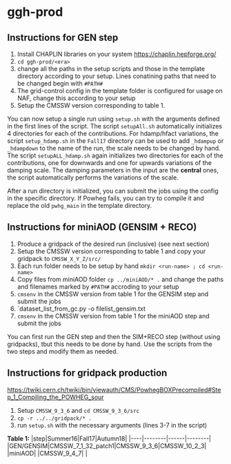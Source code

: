 # ggh-prod

## Instructions for GEN step

1. Install CHAPLIN libraries on your system https://chaplin.hepforge.org/
2. `cd ggh-prod/<era>`
3. change all the paths in the setup scripts and those in the template directory according to your setup. Lines conatining paths that need to be changed begin with `#PATH#` 
4. The grid-control config in the template folder is configured for usage on NAF, change this according to your setup
5. Setup the CMSSW version corresponding to table 1.

You can now setup a single run using `setup.sh` with the arguments defined in the first lines of the script. The script `setupAll.sh` automatically initializes 4 directories for each of the contributions.
For hdamp/hfact variations, the script `setup_hdamp.sh` in the `Fall17` directory can be used to add `_hdampup` or `_hdampdown` to the name of the run, the scale needs to be changed by hand.
The script `setupALL_hdamp.sh` again initializes two directories for each of the contributions, one for downwards and one for upwards variations of the damping scale. The damping parameters in the input are the **central** ones, the script automatically performs the variations of the scale. 

After a run directory is initialized, you can submit the jobs using the config in the specific directory. If Powheg fails, you can try to compile it and replace the old `pwhg_main` in the template directory.

## Instructions for miniAOD (GENSIM + RECO)
1. Produce a gridpack of the desired run (inclusive) (see next section)
2. Setup the CMSSW version corresponding to table 1 and copy your gridpack to `CMSSW_X_Y_Z/src/`
3. Each run folder needs to be setup by hand `mkdir <run-name> ; cd <run-name>`
4. Copy files from miniAOD folder `cp ../miniAOD/* .` and change the paths and filenames marked by `#PATH#` accroding to your setup
5. `cmsenv` in the CMSSW version from table 1 for the GENSIM step and submit the jobs
6. `dataset_list_from_gc.py -o filelist_gensim.txt <grid-control config>
7. `cmsenv` in the CMSSW version from table 1 for the miniAOD step and submit the jobs

You can first run the GEN step and then the SIM+RECO step (without using gridpacks), tbut this needs to be done by hand. Use the scripts from the two steps and modify them as needed.

## Instructions for gridpack production
https://twiki.cern.ch/twiki/bin/viewauth/CMS/PowhegBOXPrecompiled#Step_1_Compiling_the_POWHEG_sour
1. Setup `CMSSW_9_3_6` and `cd CMSSW_9_3_6/src`
2. `cp -r ../../gridpack/* .`
3. run `setup.sh` with the necessary arguments (lines 3-7 in the script)

**Table 1:**
|step|Summer16|Fall17|Autumn18|
|----|--------|------|--------|
|GEN/GENSIM|CMSSW_7_1_32_patch1|CMSSW_9_3_6|CMSSW_10_2_3|
|miniAOD| |CMSSW_9_4_7| |
